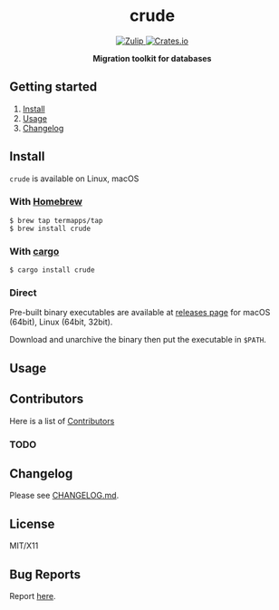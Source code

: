 <h1 align="center">crude</h1>

<p align="center">
  <a href="https://termapps.zulipchat.com/#narrow/stream/375289-crude">
    <img alt="Zulip" src="https://img.shields.io/badge/zulip-join_chat-brightgreen.svg?style=flat-square">
  </a>
  <a href="https://crates.io/crates/crude">
    <img alt="Crates.io" src="https://img.shields.io/crates/v/crude?style=flat-square">
  </a>
</p>

<p align="center">
  <b>Migration toolkit for databases</b>
</p>

<!-- omit from toc -->
## Getting started

1. [Install](#install)
2. [Usage](#usage)
3. [Changelog](#changelog)

## Install

`crude` is available on Linux, macOS

<!-- omit from toc -->
### With [Homebrew](https://brew.sh/)

```
$ brew tap termapps/tap
$ brew install crude
```

<!-- omit from toc -->
### With [cargo](https://crates.io/)

```
$ cargo install crude
```

<!-- omit from toc -->
### Direct

Pre-built binary executables are available at [releases page](https://github.com/termapps/crude/releases) for macOS (64bit), Linux (64bit, 32bit).

Download and unarchive the binary then put the executable in `$PATH`.

## Usage

<!-- omit from toc -->
## Contributors
Here is a list of [Contributors](http://github.com/termapps/crude/contributors)

<!-- omit from toc -->
### TODO

## Changelog
Please see [CHANGELOG.md](CHANGELOG.md).

<!-- omit from toc -->
## License
MIT/X11

<!-- omit from toc -->
## Bug Reports
Report [here](http://github.com/termapps/crude/issues).
